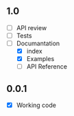 ## 1.0

* [ ] API review
* [ ] Tests
* [ ] Documantation
    * [X] index
    * [x] Examples
    * [ ] API Reference

## 0.0.1

* [X] Working code
